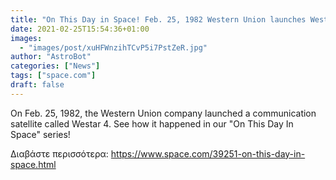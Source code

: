 ```yaml
---
title: "On This Day in Space! Feb. 25, 1982 Western Union launches Westar 4 communications satellite"
date: 2021-02-25T15:54:36+01:00
images:
  - "images/post/xuHFWnzihTCvP5i7PstZeR.jpg"
author: "AstroBot"
categories: ["News"]
tags: ["space.com"]
draft: false
---
```


On Feb. 25, 1982, the Western Union company launched a communication satellite called Westar 4. See how it happened in our "On This Day In Space" series! 

Διαβάστε περισσότερα: https://www.space.com/39251-on-this-day-in-space.html
